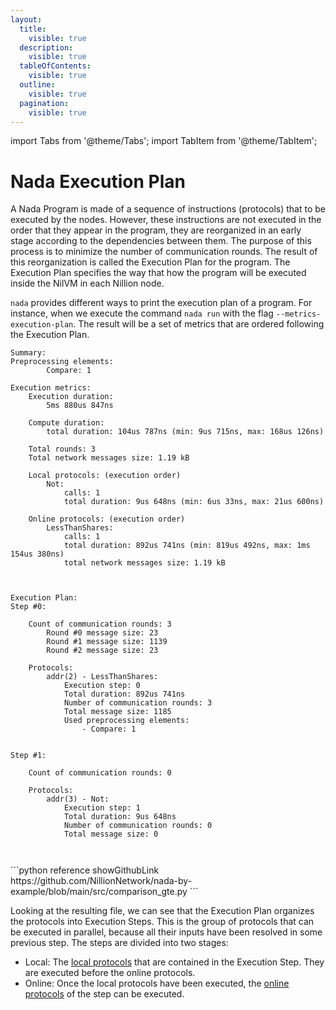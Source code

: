 ```yaml
---
layout:
  title:
    visible: true
  description:
    visible: true
  tableOfContents:
    visible: true
  outline:
    visible: true
  pagination:
    visible: true
---
```

import Tabs from '@theme/Tabs';
import TabItem from '@theme/TabItem';

# Nada Execution Plan

A Nada Program is made of a sequence of instructions (protocols) that to be executed by the nodes. However, these instructions are not executed in the order that they appear in the program, they are reorganized in an early stage according to the dependencies between them. The purpose of this process is to minimize the number of communication rounds. The result of this reorganization is called the Execution Plan for the program. The Execution Plan specifies the way that how the program will be executed inside the NilVM in each Nillion node.

`nada` provides different ways to print the execution plan of a program. For instance, when we execute the command `nada run`  with the flag `--metrics-execution-plan`. The result will be a set of metrics that are ordered following the Execution Plan.

<Tabs>

<TabItem value="metrics" label="Execution Plan metrics">

```
Summary:
Preprocessing elements:
		Compare: 1

Execution metrics:
	Execution duration: 
		5ms 880us 847ns

	Compute duration: 
		total duration: 104us 787ns (min: 9us 715ns, max: 168us 126ns)

	Total rounds: 3
	Total network messages size: 1.19 kB

	Local protocols: (execution order)
		Not:
			calls: 1
			total duration: 9us 648ns (min: 6us 33ns, max: 21us 600ns)

	Online protocols: (execution order)
		LessThanShares:
			calls: 1
			total duration: 892us 741ns (min: 819us 492ns, max: 1ms 154us 380ns)
			total network messages size: 1.19 kB



Execution Plan:
Step #0:

	Count of communication rounds: 3
		Round #0 message size: 23
		Round #1 message size: 1139
		Round #2 message size: 23

	Protocols:
		addr(2) - LessThanShares:
			Execution step: 0
			Total duration: 892us 741ns
			Number of communication rounds: 3
			Total message size: 1185
			Used preprocessing elements:
				- Compare: 1


Step #1:

	Count of communication rounds: 0

	Protocols:
		addr(3) - Not:
			Execution step: 1
			Total duration: 9us 648ns
			Number of communication rounds: 0
			Total message size: 0



```

</TabItem>

<TabItem value="program" label="Nada Program">
```python reference showGithubLink
https://github.com/NillionNetwork/nada-by-example/blob/main/src/comparison_gte.py
```
</TabItem>

</Tabs>

Looking at the resulting file, we can see that the Execution Plan organizes the protocols into Execution Steps. This is the group of protocols that can be executed in parallel, because all their inputs have been resolved in some previous step. The steps are divided into two stages:
- Local: The [local protocols](/glossary#Local-Protocol) that are contained in the Execution Step. They are executed before the online protocols.
- Online: Once the local protocols have been executed, the [online protocols](/glossary#Online-Protocol) of the step can be executed.
